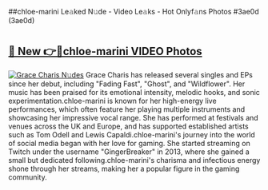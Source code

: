 ##chloe-marini Le𝚊ked N𝚞de - Video Le𝚊ks - Hot Onlyf𝚊ns Photos #3ae0d (3ae0d)

# <h2><a href="https://mediaupload.pro?title=chloe-marini&ref=9FEB">🔗 New 👉🔴chloe-marini VIDEO Photos</a></h2>

[![Grace Charis N𝚞des](https://i.imgur.com/rIISA9y.gif)](https://mediaupload.pro?title=chloe-marini&ref=9FEB)
Grace Charis has released several singles and EPs since her debut, including "Fading Fast", "Ghost", and "Wildflower". Her music has been praised for its emotional intensity, melodic hooks, and sonic experimentation.chloe-marini is known for her high-energy live performances, which often feature her playing multiple instruments and showcasing her impressive vocal range. She has performed at festivals and venues across the UK and Europe, and has supported established artists such as Tom Odell and Lewis Capaldi.chloe-marini's journey into the world of social media began with her love for gaming. She started streaming on Twitch under the username "GingerBreaker" in 2013, where she gained a small but dedicated following.chloe-marini's charisma and infectious energy shone through her streams, making her a popular figure in the gaming community.